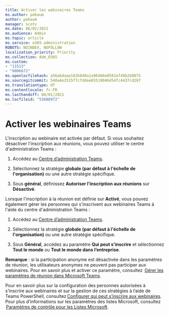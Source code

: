 ```yaml
---
title: Activer les webinaires Teams
ms.author: pebaum
author: pebaum
manager: scotv
ms.date: 06/02/2021
ms.audience: Admin
ms.topic: article
ms.service: o365-administration
ROBOTS: NOINDEX, NOFOLLOW
localization_priority: Priority
ms.collection: Adm_O365
ms.custom:
- "11513"
- "9006672"
ms.openlocfilehash: a56abdaae182b840a1a96466e0581ef49b2b0075
ms.sourcegitcommit: 540a4e2515f7cfddee65519046454fc4437cd287
ms.translationtype: HT
ms.contentlocale: fr-FR
ms.lasthandoff: 08/01/2021
ms.locfileid: "53688972"
---
```

# <a name="enable-teams-webinars"></a>Activer les webinaires Teams

L'inscription au webinaire est activée par défaut. Si vous souhaitez désactiver l'inscription aux réunions, vous pouvez utiliser le centre d'administration Teams : 

1. Accédez au [Centre d’administration Teams](https://admin.teams.microsoft.com/policies/meetings). 

2. Sélectionnez la stratégie **globale (par défaut à l'échelle de l'organisation)** ou une autre stratégie spécifique. 

3. Sous **général**, définissez **Autoriser l’inscription aux réunions** sur **Désactivé**. 

Lorsque l'inscription à la réunion est définie sur **Activé**, vous pouvez également gérer les personnes qui s'inscrivent aux webinaires Teams à l'aide du centre d'administration Teams : 

1. Accédez au [Centre d’administration Teams](https://admin.teams.microsoft.com/policies/meetings). 

2. Sélectionnez la stratégie **globale (par défaut à l'échelle de l'organisation)** ou une autre stratégie spécifique. 

3. Sous **Général**, accédez au paramètre **Qui peut s’inscrire** et sélectionnez **Tout le monde** ou **Tout le monde dans l’entreprise**. 

**Remarque** : si la participation anonyme est désactivée dans les paramètres de réunion, les utilisateurs anonymes ne peuvent pas participer aux webinaires. Pour en savoir plus et activer ce paramètre, consultez  [Gérer les paramètres de réunion dans Microsoft Teams](/microsoftteams/meeting-settings-in-teams). 

Pour en savoir plus sur la configuration des personnes autorisées à s’inscrire aux webinaires et sur la gestion de ces stratégies à l’aide de Teams PowerShell, consultez [Configurer qui peut s’inscrire aux webinaires](/microsoftteams/set-up-webinars?source=docs#configure-who-can-register-for-webinars). Pour plus d’informations sur les paramètres des listes Microsoft, consultez  [Paramètres de contrôle pour les Listes Microsoft](/sharepoint/control-lists). 